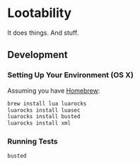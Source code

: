 # Lootability

It does things. And stuff.


## Development

### Setting Up Your Environment (OS X)

Assuming you have [Homebrew](http://brew.sh/):

```sh
brew install lua luarocks
luarocks install luasec
luarocks install busted
luarocks install xml
```


### Running Tests

```sh
busted
```
